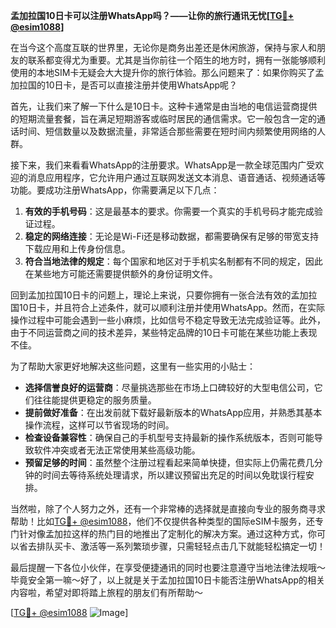 **孟加拉国10日卡可以注册WhatsApp吗？——让你的旅行通讯无忧[[TG💪+ @esim1088](https://t.me/s/esim1088)]**

在当今这个高度互联的世界里，无论你是商务出差还是休闲旅游，保持与家人和朋友的联系都变得尤为重要。尤其是当你前往一个陌生的地方时，拥有一张能够顺利使用的本地SIM卡无疑会大大提升你的旅行体验。那么问题来了：如果你购买了孟加拉国的10日卡，是否可以直接注册并使用WhatsApp呢？

首先，让我们来了解一下什么是10日卡。这种卡通常是由当地的电信运营商提供的短期流量套餐，旨在满足短期游客或临时居民的通信需求。它一般包含一定的通话时间、短信数量以及数据流量，非常适合那些需要在短时间内频繁使用网络的人群。

接下来，我们来看看WhatsApp的注册要求。WhatsApp是一款全球范围内广受欢迎的消息应用程序，它允许用户通过互联网发送文本消息、语音通话、视频通话等功能。要成功注册WhatsApp，你需要满足以下几点：

1. **有效的手机号码**：这是最基本的要求。你需要一个真实的手机号码才能完成验证过程。
2. **稳定的网络连接**：无论是Wi-Fi还是移动数据，都需要确保有足够的带宽支持下载应用和上传身份信息。
3. **符合当地法律的规定**：每个国家和地区对于手机实名制都有不同的规定，因此在某些地方可能还需要提供额外的身份证明文件。

回到孟加拉国10日卡的问题上，理论上来说，只要你拥有一张合法有效的孟加拉国10日卡，并且符合上述条件，就可以顺利注册并使用WhatsApp。然而，在实际操作过程中可能会遇到一些小麻烦，比如信号不稳定导致无法完成验证等。此外，由于不同运营商之间的技术差异，某些特定品牌的10日卡可能在某些功能上表现不佳。

为了帮助大家更好地解决这些问题，这里有一些实用的小贴士：

- **选择信誉良好的运营商**：尽量挑选那些在市场上口碑较好的大型电信公司，它们往往能提供更稳定的服务质量。
- **提前做好准备**：在出发前就下载好最新版本的WhatsApp应用，并熟悉其基本操作流程，这样可以节省现场的时间。
- **检查设备兼容性**：确保自己的手机型号支持最新的操作系统版本，否则可能导致软件冲突或者无法正常使用某些高级功能。
- **预留足够的时间**：虽然整个注册过程看起来简单快捷，但实际上仍需花费几分钟的时间去等待系统处理请求，所以建议预留出充足的时间以免耽误行程安排。

当然啦，除了个人努力之外，还有一个非常棒的选择就是直接向专业的服务商寻求帮助！比如[TG💪+ @esim1088](https://t.me/s/esim1088)，他们不仅提供各种类型的国际eSIM卡服务，还专门针对像孟加拉这样的热门目的地推出了定制化的解决方案。通过这种方式，你可以省去排队买卡、激活等一系列繁琐步骤，只需轻轻点击几下就能轻松搞定一切！

最后提醒一下各位小伙伴，在享受便捷通讯的同时也要注意遵守当地法律法规哦～毕竟安全第一嘛～好了，以上就是关于孟加拉国10日卡能否注册WhatsApp的相关内容啦，希望对即将踏上旅程的朋友们有所帮助～

[[TG💪+ @esim1088](https://t.me/s/esim1088) ![Image](https://i.postimg.cc/4NQfJmqS/Snipaste-2025-05-13-00-14-12.png)]